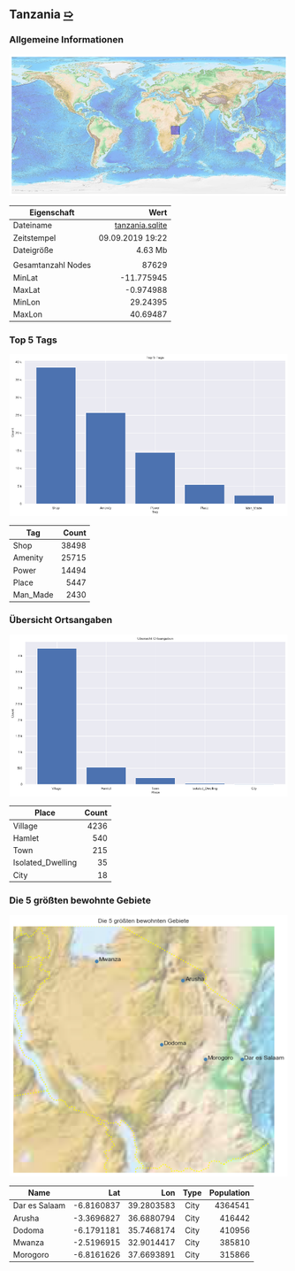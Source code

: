 ## Tanzania [&#10159;](tanzania.sqlite)

### Allgemeine Informationen

![Overview](./Images/tanzania_overview.png)

|Eigenschaft|Wert|
|-|-:|
Dateiname|[tanzania.sqlite](tanzania.sqlite)|
Zeitstempel|09.09.2019 19:22|
Dateigr&ouml;&szlig;e|4.63 Mb|
|||
Gesamtanzahl Nodes|87629|
|MinLat|-11.775945|
|MaxLat|-0.974988|
|MinLon|29.24395|
|MaxLon|40.69487|

### Top 5 Tags

![Tags](./Images/tanzania_tags.png)

|Tag|Count|
|-|-:|
|Shop|38498|
|Amenity|25715|
|Power|14494|
|Place|5447|
|Man_Made|2430|

### &Uuml;bersicht Ortsangaben

![Places](./Images/tanzania_places.png)

|Place|Count|
|-|-:|
|Village|4236|
|Hamlet|540|
|Town|215|
|Isolated_Dwelling|35|
|City|18|

### Die 5 gr&ouml;&szlig;ten bewohnte Gebiete

![Places](./Images/tanzania_topplaces.png)

|Name|Lat|Lon|Type|Population|
|----|--:|--:|:--:|---------:|
|Dar es Salaam|-6.8160837|39.2803583|City|4364541|
|Arusha|-3.3696827|36.6880794|City|416442|
|Dodoma|-6.1791181|35.7468174|City|410956|
|Mwanza|-2.5196915|32.9014417|City|385810|
|Morogoro|-6.8161626|37.6693891|City|315866|
